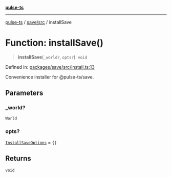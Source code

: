 [**pulse-ts**](../../../README.md)

***

[pulse-ts](../../../README.md) / [save/src](../README.md) / installSave

# Function: installSave()

> **installSave**(`_world?`, `opts?`): `void`

Defined in: [packages/save/src/install.ts:13](https://github.com/jlehett/pulse-ts/blob/d786433c7cb88fe7c30a7029f46dff58815931cc/packages/save/src/install.ts#L13)

Convenience installer for @pulse-ts/save.

## Parameters

### \_world?

`World`

### opts?

[`InstallSaveOptions`](../interfaces/InstallSaveOptions.md) = `{}`

## Returns

`void`
